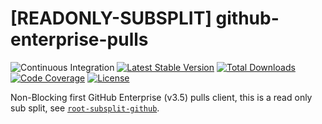 # [READONLY-SUBSPLIT] github-enterprise-pulls


![Continuous Integration](https://github.com/php-api-clients/github-enterprise-pulls/workflows/Continuous%20Integration/badge.svg)
[![Latest Stable Version](https://poser.pugx.org/api-clients/github-enterprise-pulls/v/stable.png)](https://packagist.org/packages/api-clients/github-enterprise-pulls)
[![Total Downloads](https://poser.pugx.org/api-clients/github-enterprise-pulls/downloads.png)](https://packagist.org/packages/api-clients/github-enterprise-pulls)
[![Code Coverage](https://scrutinizer-ci.com/g/php-api-clients/github-enterprise-pulls/badges/coverage.png?b==)](https://scrutinizer-ci.com/g/php-api-clients/github-enterprise-pulls/?branch=)
[![License](https://poser.pugx.org/api-clients/github-enterprise-pulls/license.png)](https://packagist.org/packages/api-clients/github-enterprise-pulls)

Non-Blocking first GitHub Enterprise (v3.5) pulls client, this is a read only sub split, see [`root-subsplit-github`](https://github.com/php-api-clients/root-subsplit-github).
